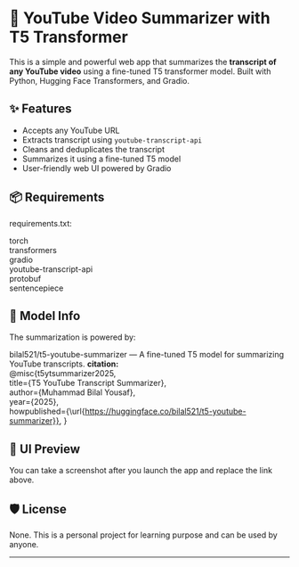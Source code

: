 # 🎥 YouTube Video Summarizer with T5 Transformer

This is a simple and powerful web app that summarizes the **transcript of any YouTube video** using a fine-tuned T5 transformer model. Built with Python, Hugging Face Transformers, and Gradio.

## ✨ Features

- Accepts any YouTube URL
- Extracts transcript using `youtube-transcript-api`
- Cleans and deduplicates the transcript
- Summarizes it using a fine-tuned T5 model
- User-friendly web UI powered by Gradio

## 📦 Requirements
requirements.txt:              

torch                            <br>
transformers                     <br>
gradio                           <br>
youtube-transcript-api           <br>
protobuf                         <br>
sentencepiece                    

## 🤖 Model Info
The summarization is powered by:

bilal521/t5-youtube-summarizer — A fine-tuned T5 model for summarizing YouTube transcripts.
<b> citation: </b>                                   <br>
@misc{t5ytsummarizer2025,                            <br>
  title={T5 YouTube Transcript Summarizer},          <br>
  author={Muhammad Bilal Yousaf},                    <br>
  year={2025},                                       <br>
  howpublished={\url{https://huggingface.co/bilal521/t5-youtube-summarizer}},
}

## 📸 UI Preview

You can take a screenshot after you launch the app and replace the link above.

## 🛡️ License
None. This is a personal project for learning purpose and can be used by anyone.


---
